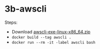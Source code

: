 # 3b-awscli
Steps:
- Download [awscli-exe-linux-x86_64.zip](https://awscli.amazonaws.com/awscli-exe-linux-x86_64.zip)
- `docker build --tag awscli .`
- `docker run --rm -it -label awscli bash`
